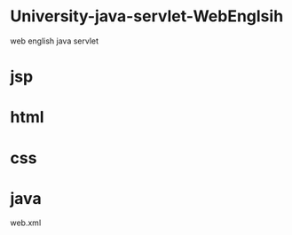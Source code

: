 # University-java-servlet-WebEnglsih
web english java servlet 
# jsp 
# html
# css
# java 
web.xml

